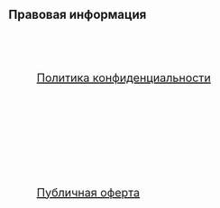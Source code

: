 ## Правовая информация

<style>
  /* --- Встроенные стили для колонок --- */
  .text{
   
    color: #3650e2ff;
    font-size:20px;
  }
  .two-columns-container {
    display: flex; /* Активируем Flexbox */
    flex-wrap: wrap; /* Позволяет колонкам переноситься на новую строку на узких экранах */
    gap: 40px;  /*Отступ между колонками */
    margin-bottom: 20px; /* Отступ под блоком колонок */
  }
  .column-item {
    flex: 1; /* Каждая колонка занимает равное пространство */
    min-width: 300px; /* Минимальная ширина колонки перед переносом на новую строку */
    padding:50px;
  }

  /* Медиа-запрос для адаптивности: на маленьких экранах колонки располагаются друг под другом */
  @media (max-width: 768px) {
    .two-columns-container {
      flex-direction: column; /* Изменяем направление на вертикальное */
    }
    .column-item {
      width: 100%; /* Каждая колонка занимает всю ширину */
      min-width: unset; /* Сбросить минимальную ширину */
    }
  }
  /* --- Конец встроенных стилей --- */
</style>

<div class="two-columns-container">
  <div class="column-item">
    <div class = "text">


[Политика конфиденциальности](politics.md)

</div>

  </div>
  <div class="column-item">
    
<div class = "text">

 [Публичная оферта](public-oferta.md)

</div>


  </div>

